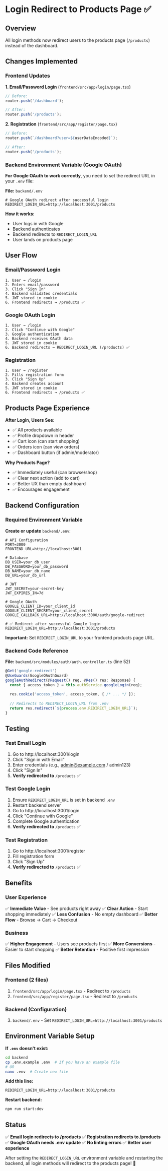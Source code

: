 # Login Redirect to Products Page ✅

## Overview

All login methods now redirect users to the products page (`/products`) instead of the dashboard.

## Changes Implemented

### Frontend Updates

**1. Email/Password Login** (`frontend/src/app/login/page.tsx`)
```typescript
// Before:
router.push('/dashboard');

// After:
router.push('/products');
```

**2. Registration** (`frontend/src/app/register/page.tsx`)
```typescript
// Before:
router.push(`/dashboard?user=${userDataEncoded}`);

// After:
router.push('/products');
```

### Backend Environment Variable (Google OAuth)

**For Google OAuth to work correctly**, you need to set the redirect URL in your `.env` file:

**File:** `backend/.env`

```env
# Google OAuth redirect after successful login
REDIRECT_LOGIN_URL=http://localhost:3001/products
```

**How it works:**
- User logs in with Google
- Backend authenticates
- Backend redirects to `REDIRECT_LOGIN_URL`
- User lands on products page

## User Flow

### Email/Password Login

```
1. User → /login
2. Enters email/password
3. Click "Sign In"
4. Backend validates credentials
5. JWT stored in cookie
6. Frontend redirects → /products ✅
```

### Google OAuth Login

```
1. User → /login
2. Click "Continue with Google"
3. Google authentication
4. Backend receives OAuth data
5. JWT stored in cookie
6. Backend redirects → REDIRECT_LOGIN_URL (/products) ✅
```

### Registration

```
1. User → /register
2. Fills registration form
3. Click "Sign Up"
4. Backend creates account
5. JWT stored in cookie
6. Frontend redirects → /products ✅
```

## Products Page Experience

**After Login, Users See:**
- ✅ All products available
- ✅ Profile dropdown in header
- ✅ Cart icon (can start shopping)
- ✅ Orders icon (can view orders)
- ✅ Dashboard button (if admin/moderator)

**Why Products Page?**
- ✅ Immediately useful (can browse/shop)
- ✅ Clear next action (add to cart)
- ✅ Better UX than empty dashboard
- ✅ Encourages engagement

## Backend Configuration

### Required Environment Variable

**Create or update** `backend/.env`:

```env
# API Configuration
PORT=3000
FRONTEND_URL=http://localhost:3001

# Database
DB_USER=your_db_user
DB_PASSWORD=your_db_password
DB_NAME=your_db_name
DB_URL=your_db_url

# JWT
JWT_SECRET=your-secret-key
JWT_EXPIRES_IN=7d

# Google OAuth
GOOGLE_CLIENT_ID=your_client_id
GOOGLE_CLIENT_SECRET=your_client_secret
GOOGLE_CALLBACK_URL=http://localhost:3000/auth/google-redirect

# ✅ Redirect after successful Google login
REDIRECT_LOGIN_URL=http://localhost:3001/products
```

**Important:** Set `REDIRECT_LOGIN_URL` to your frontend products page URL.

### Backend Code Reference

**File:** `backend/src/modules/auth/auth.controller.ts` (line 52)

```typescript
@Get('google-redirect')
@UseGuards(GoogleOAuthGuard)
googleAuthRedirect(@Request() req, @Res() res: Response) {
  const { access_token } = this.authService.googleLogin(req);
  
  res.cookie('access_token', access_token, { /* ... */ });
  
  // Redirects to REDIRECT_LOGIN_URL from .env
  return res.redirect(`${process.env.REDIRECT_LOGIN_URL}`);
}
```

## Testing

### Test Email Login

1. Go to http://localhost:3001/login
2. Click "Sign in with Email"
3. Enter credentials (e.g., admin@example.com / admin123)
4. Click "Sign In"
5. **Verify redirected to** `/products` ✅

### Test Google Login

1. Ensure `REDIRECT_LOGIN_URL` is set in backend `.env`
2. Restart backend server
3. Go to http://localhost:3001/login
4. Click "Continue with Google"
5. Complete Google authentication
6. **Verify redirected to** `/products` ✅

### Test Registration

1. Go to http://localhost:3001/register
2. Fill registration form
3. Click "Sign Up"
4. **Verify redirected to** `/products` ✅

## Benefits

### User Experience

✅ **Immediate Value** - See products right away
✅ **Clear Action** - Start shopping immediately
✅ **Less Confusion** - No empty dashboard
✅ **Better Flow** - Browse → Cart → Checkout

### Business

✅ **Higher Engagement** - Users see products first
✅ **More Conversions** - Easier to start shopping
✅ **Better Retention** - Positive first impression

## Files Modified

### Frontend (2 files)
1. `frontend/src/app/login/page.tsx` - Redirect to `/products`
2. `frontend/src/app/register/page.tsx` - Redirect to `/products`

### Backend (Configuration)
3. `backend/.env` - Set `REDIRECT_LOGIN_URL=http://localhost:3001/products`

## Environment Variable Setup

**If `.env` doesn't exist:**

```bash
cd backend
cp .env.example .env  # If you have an example file
# OR
nano .env  # Create new file
```

**Add this line:**
```
REDIRECT_LOGIN_URL=http://localhost:3001/products
```

**Restart backend:**
```bash
npm run start:dev
```

## Status

✅ **Email login redirects to /products**
✅ **Registration redirects to /products**
✅ **Google OAuth needs .env update**
✅ **No linting errors**
✅ **Better user experience**

After setting the `REDIRECT_LOGIN_URL` environment variable and restarting the backend, all login methods will redirect to the products page! 🎉

